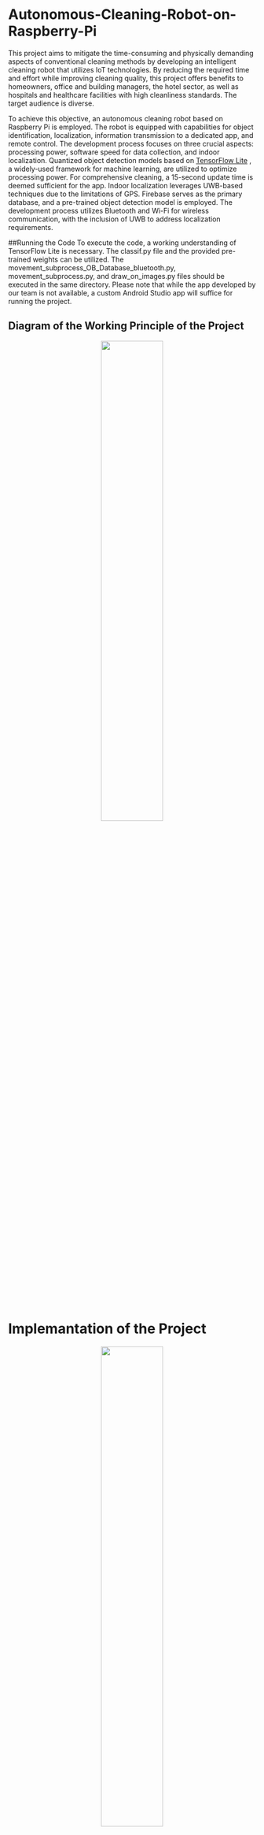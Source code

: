 # Autonomous-Cleaning-Robot-on-Raspberry-Pi


This project aims to mitigate the time-consuming and physically demanding aspects of conventional cleaning methods by developing an intelligent cleaning robot that utilizes IoT technologies. By reducing the required time and effort while improving cleaning quality, this project offers benefits to homeowners, office and building managers, the hotel sector, as well as hospitals and healthcare facilities with high cleanliness standards. The target audience is diverse.

To achieve this objective, an autonomous cleaning robot based on Raspberry Pi is employed. The robot is equipped with capabilities for object identification, localization, information transmission to a dedicated app, and remote control. The development process focuses on three crucial aspects: processing power, software speed for data collection, and indoor localization. Quantized object detection models based on  <a href="https://github.com/tensorflow/examples/blob/master/lite/examples/object_detection/raspberry_pi/README.md"> TensorFlow Lite</a> , a widely-used framework for machine learning, are utilized to optimize processing power. For comprehensive cleaning, a 15-second update time is deemed sufficient for the app. Indoor localization leverages UWB-based techniques due to the limitations of GPS. Firebase serves as the primary database, and a pre-trained object detection model is employed. The development process utilizes Bluetooth and Wi-Fi for wireless communication, with the inclusion of UWB to address localization requirements.

##Running the Code
To execute the code, a working understanding of TensorFlow Lite is necessary. The classif.py file and the provided pre-trained weights can be utilized. The movement_subprocess_OB_Database_bluetooth.py, movement_subprocess.py, and draw_on_images.py files should be executed in the same directory. Please note that while the app developed by our team is not available, a custom Android Studio app will suffice for running the project.

## Diagram of the Working Principle of the Project
<p align="center">
<img src="https://github.com/baturalpguven/Autonomous-Cleaning-Robot-on-Raspberry-Pi/assets/77858949/88fa07fd-02c2-48ef-8dd4-7a03682d9eb3" align = "center" width="50%" height="50%">
</p>

# Implemantation of the Project
<p align="center">
<img src="https://github.com/baturalpguven/Autonomous-Cleaning-Robot-on-Raspberry-Pi/assets/77858949/2e8f80d6-0c2c-4712-9a08-4266b5f3bfc5" align = "center" width="50%" height="50%">
</p>




## 1. Raspberry Pi 3B+

In this project, the Raspberry Pi is positioned in the second layer of the robot to oversee and manage all of its functions. To provide power to the Raspberry Pi and other components like sonar sensors, Pi Camera, and UWB anchors, a power bank with a capacity of 50000 mAh is situated in close proximity to the Raspberry Pi. The power bank is connected to the Raspberry Pi via GPIO USB for an efficient power supply.

## 2. DC Motors and Motor Driver

In this project, the first layer of the robot contains four DC motors, each coupled with plastic wheels, responsible for the movement of the device. These motors are connected to a motor driver, which is situated in the same layer. To establish the connection between the motor driver and the Raspberry Pi, a breadboard is employed, utilizing GPIO pins as depicted in the hardware block diagram. In order to supply power to the motor driver, a 17V DC battery is positioned within the first layer of the robot and connected to the motor driver via GPIO.

## 3. Sonar Sensor
Sonar sensors are employed in the second layer of the robot and connected to the Raspberry Pi via a GPIO pin. These sensors play a crucial role in facilitating  autonomous movement and ensuring the safety of the robot. By detecting objects within proximity of fewer than 20 centimeters, the robot promptly halts its movement in that direction and adjusts its path accordingly.

## 4. UWB Anchor
Ultra-Wideband (UWB) technology plays a crucial role in the autonomous movement of the robot in this project. Four UWB anchors are strategically positioned in the second layer of the robot, as depicted in the "Diagram of the Working Principle of the Project". These anchors are connected to the Raspberry Pi through GPIO USB connections.

UWB technology is employed as an indoor GPS system for the robot. It utilizes short-range radio waves with a wide spectrum to precisely measure the time of flight (TOF) of signals. By measuring the time it takes for the signals to travel between the UWB anchors and the robot, the system can accurately calculate the robot's position in real time.

The UWB anchors act as reference points in the environment, providing distance and positioning information to the Raspberry Pi. This information is used to determine the most efficient routes for the robot to navigate and make informed decisions regarding its movement.

With the aid of UWB technology, the robot can determine its precise location within the environment, enabling it to effectively navigate and perform cleaning tasks autonomously. By utilizing UWB as an indoor GPS system, the robot can achieve accurate localization and improve the overall efficiency and effectiveness of its movement within the designated space.

## 5. Broomstick
The cleaning mechanism is executed by a broomstick, which is positioned in the first layer of the robot's body. It plays a pivotal role in carrying out the cleaning tasks assigned to the robot.

## 6. USB Camera

 <a href="https://github.com/tensorflow/examples/blob/master/lite/examples/object_detection/raspberry_pi/README.md"> TensorFlow Lite</a>  is employed to facilitate object detection capabilities in this project, specifically for edge devices like the USB camera utilized by the robot. TensorFlow Lite is a lightweight and optimized version of the TensorFlow framework, designed specifically for running machine learning models on resource-constrained devices, such as edge devices and mobile devices.

Model compression techniques are applied to enable efficient deployment of machine learning models on edge devices. These techniques aim to reduce the size of the model without significantly compromising its performance. By compressing the model, it becomes more suitable for deployment on edge devices with limited computational resources, such as the USB camera in this project.

The USB camera, situated on the second floor of the robot, provides a broader field of view, allowing for effective object detection and recognition. Through the utilization of TensorFlow Lite and model compression techniques, the USB camera can efficiently process the captured images and leverage the object detection capabilities to identify and recognize objects within its field of view. This enables the robot to perform tasks such as object tracking, obstacle avoidance, or any other relevant functionality required for its autonomous operation.

## Android Mobile App
An Android mobile phone is employed for manual control of the robot. It is connected to the Raspberry Pi via the Bluetooth protocol, allowing users to manually control the robot when necessary. Furthermore, the mobile phone serves as a display interface for viewing data regarding encountered objects, which is transmitted from the Raspberry Pi via the Google Firebase platform using Wi-Fi communication protocols.

<p align="center">
<img src="https://github.com/baturalpguven/Autonomous-Cleaning-Robot-on-Raspberry-Pi/assets/77858949/df55a3d0-2942-4f4b-af58-b3e1d00a4f23" align = "center" width="50%" height="50%">
</p>


## Demo of the Project

<p align="center">
  <a href="https://youtu.be/4zjsMoJlkdo">
    <img src="https://img.youtube.com/vi/4zjsMoJlkdo/0.jpg" alt="Thumbnail">
  </a>
</p>




